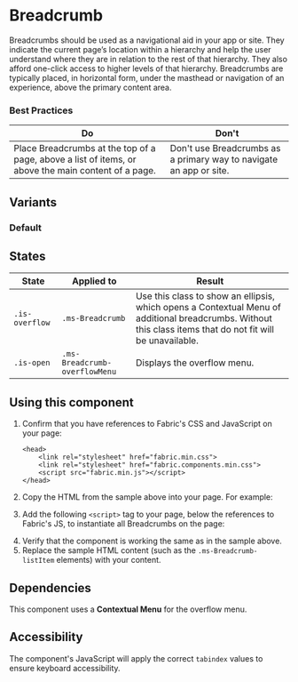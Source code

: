 # Breadcrumb
Breadcrumbs should be used as a navigational aid in your app or site. They indicate the current page’s location within a hierarchy and help the user understand where they are in relation to the rest of that hierarchy. They also afford one-click access to higher levels of that hierarchy. Breadcrumbs are typically placed, in horizontal form, under the masthead or navigation of an experience, above the primary content area.

### Best Practices
Do | Don't
--- | ---
Place Breadcrumbs at the top of a page, above a list of items, or above the main content of a page.  |  Don't use Breadcrumbs as a primary way to navigate an app or site.

## Variants

### Default
<!---
{{> BreadcrumbExample props=BreadcrumbExampleModel }}
--->

## States

State | Applied to | Result
 --- | --- | ---
`.is-overflow` | `.ms-Breadcrumb` | Use this class to show an ellipsis, which opens a Contextual Menu of additional breadcrumbs. Without this class items that do not fit will be unavailable.
`.is-open` | `.ms-Breadcrumb-overflowMenu` | Displays the overflow menu.

## Using this component
1. Confirm that you have references to Fabric's CSS and JavaScript on your page:
    ```
    <head> 
        <link rel="stylesheet" href="fabric.min.css">
        <link rel="stylesheet" href="fabric.components.min.css">
        <script src="fabric.min.js"></script>
    </head>
    ```
2. Copy the HTML from the sample above into your page. For example:
<!---
<pre>
    <code>
{{renderPartialPre "Breadcrumb" "BreadcrumbExample" BreadcrumbExampleModel false}}
    </code>
</pre>
--->
3. Add the following `<script>` tag to your page, below the references to Fabric's JS, to instantiate all Breadcrumbs on the page:
<!---
<pre>
    <code>
{{renderPartialPre "Breadcrumb" "BreadcrumbExampleJS" "" false}}
    </code>
</pre>
--->
4. Verify that the component is working the same as in the sample above.
5. Replace the sample HTML content (such as the `.ms-Breadcrumb-listItem` elements) with your content.
 
## Dependencies
This component uses a **Contextual Menu** for the overflow menu.

## Accessibility
The component's JavaScript will apply the correct `tabindex` values to ensure keyboard accessibility.